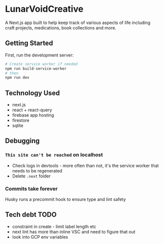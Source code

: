 # LunarVoidCreative

A Next.js app built to help keep track of various aspects of life including craft projects, medications, book collections and more.

## Getting Started

First, run the development server:

```bash
# Create service worker if needed
npm run build-service-worker
# then
npm run dev
```

## Technology Used

- next.js
- react + react-query
- firebase app hosting
- firestore
- sqlite

## Debugging

### `This site can't be reached` on localhost

- Check logs in devtools - more often than not, it's the service worker that needs to be regenerated
- Delete `.next` folder

### Commits take forever

Husky runs a precommit hook to ensure type and lint safety

## Tech debt TODO

- constraint in create - limit label length etc
- next lint has more than inline VSC and need to figure that out
- look into GCP env variables
